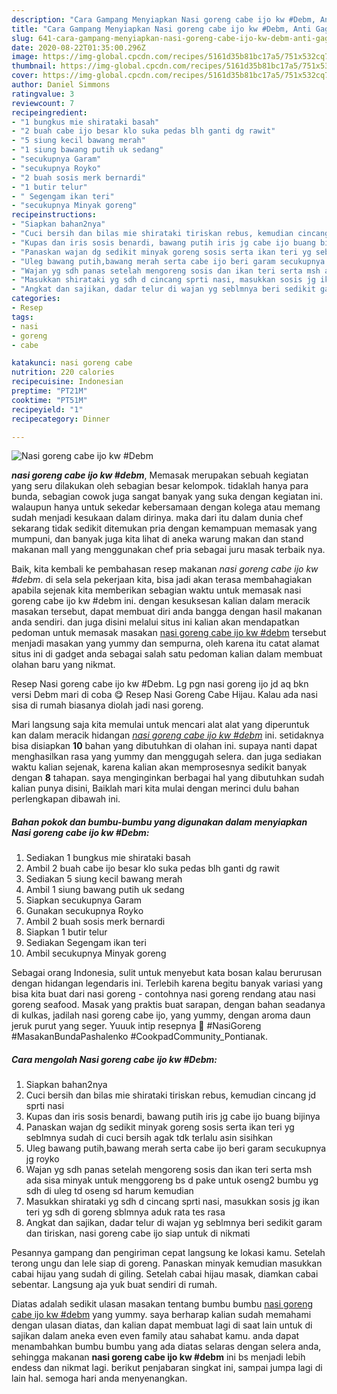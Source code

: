 ```yaml
---
description: "Cara Gampang Menyiapkan Nasi goreng cabe ijo kw #Debm, Anti Gagal"
title: "Cara Gampang Menyiapkan Nasi goreng cabe ijo kw #Debm, Anti Gagal"
slug: 641-cara-gampang-menyiapkan-nasi-goreng-cabe-ijo-kw-debm-anti-gagal
date: 2020-08-22T01:35:00.296Z
image: https://img-global.cpcdn.com/recipes/5161d35b81bc17a5/751x532cq70/nasi-goreng-cabe-ijo-kw-debm-foto-resep-utama.jpg
thumbnail: https://img-global.cpcdn.com/recipes/5161d35b81bc17a5/751x532cq70/nasi-goreng-cabe-ijo-kw-debm-foto-resep-utama.jpg
cover: https://img-global.cpcdn.com/recipes/5161d35b81bc17a5/751x532cq70/nasi-goreng-cabe-ijo-kw-debm-foto-resep-utama.jpg
author: Daniel Simmons
ratingvalue: 3
reviewcount: 7
recipeingredient:
- "1 bungkus mie shirataki basah"
- "2 buah cabe ijo besar klo suka pedas blh ganti dg rawit"
- "5 siung kecil bawang merah"
- "1 siung bawang putih uk sedang"
- "secukupnya Garam"
- "secukupnya Royko"
- "2 buah sosis merk bernardi"
- "1 butir telur"
- " Segengam ikan teri"
- "secukupnya Minyak goreng"
recipeinstructions:
- "Siapkan bahan2nya"
- "Cuci bersih dan bilas mie shirataki tiriskan rebus, kemudian cincang jd sprti nasi"
- "Kupas dan iris sosis benardi, bawang putih iris jg cabe ijo buang bijinya"
- "Panaskan wajan dg sedikit minyak goreng sosis serta ikan teri yg seblmnya sudah di cuci bersih agak tdk terlalu asin sisihkan"
- "Uleg bawang putih,bawang merah serta cabe ijo beri garam secukupnya jg royko"
- "Wajan yg sdh panas setelah mengoreng sosis dan ikan teri serta msh ada sisa minyak untuk menggoreng bs d pake untuk oseng2 bumbu yg sdh di uleg td oseng sd harum kemudian"
- "Masukkan shirataki yg sdh d cincang sprti nasi, masukkan sosis jg ikan teri yg sdh di goreng sblmnya aduk rata tes rasa"
- "Angkat dan sajikan, dadar telur di wajan yg seblmnya beri sedikit garam dan tiriskan, nasi goreng cabe ijo siap untuk di nikmati"
categories:
- Resep
tags:
- nasi
- goreng
- cabe

katakunci: nasi goreng cabe 
nutrition: 220 calories
recipecuisine: Indonesian
preptime: "PT21M"
cooktime: "PT51M"
recipeyield: "1"
recipecategory: Dinner

---
```



![Nasi goreng cabe ijo kw #Debm](https://img-global.cpcdn.com/recipes/5161d35b81bc17a5/751x532cq70/nasi-goreng-cabe-ijo-kw-debm-foto-resep-utama.jpg)

<b><i>nasi goreng cabe ijo kw #debm</i></b>, Memasak merupakan sebuah kegiatan yang seru dilakukan oleh sebagian besar kelompok. tidaklah hanya para bunda, sebagian cowok juga sangat banyak yang suka dengan kegiatan ini. walaupun hanya untuk sekedar kebersamaan dengan kolega atau memang sudah menjadi kesukaan dalam dirinya. maka dari itu dalam dunia chef sekarang tidak sedikit ditemukan pria dengan kemampuan memasak yang mumpuni, dan banyak juga kita lihat di aneka warung makan dan stand makanan mall yang menggunakan chef pria sebagai juru masak terbaik nya.

Baik, kita kembali ke pembahasan resep makanan <i>nasi goreng cabe ijo kw #debm</i>. di sela sela pekerjaan kita, bisa jadi akan terasa membahagiakan apabila sejenak kita memberikan sebagian waktu untuk memasak nasi goreng cabe ijo kw #debm ini. dengan kesuksesan kalian dalam meracik masakan tersebut, dapat membuat diri anda bangga dengan hasil makanan anda sendiri. dan juga disini melalui situs ini kalian akan mendapatkan pedoman untuk memasak masakan <u>nasi goreng cabe ijo kw #debm</u> tersebut menjadi masakan yang yummy dan sempurna, oleh karena itu catat alamat situs ini di gadget anda sebagai salah satu pedoman kalian dalam membuat olahan baru yang nikmat.

Resep Nasi goreng cabe ijo kw #Debm. Lg pgn nasi goreng ijo jd aq bkn versi Debm mari di coba 😋 Resep Nasi Goreng Cabe Hijau. Kalau ada nasi sisa di rumah biasanya diolah jadi nasi goreng.


Mari langsung saja kita memulai untuk mencari alat alat yang diperuntuk kan dalam meracik hidangan <u><i>nasi goreng cabe ijo kw #debm</i></u> ini. setidaknya bisa disiapkan <b>10</b> bahan yang dibutuhkan di olahan ini. supaya nanti dapat menghasilkan rasa yang yummy dan menggugah selera. dan juga sediakan waktu kalian sejenak, karena kalian akan memprosesnya sedikit banyak dengan <b>8</b> tahapan. saya menginginkan berbagai hal yang dibutuhkan sudah kalian punya disini, Baiklah mari kita mulai dengan merinci dulu bahan perlengkapan dibawah ini.

<!--inarticleads1-->

##### Bahan pokok dan bumbu-bumbu yang digunakan dalam menyiapkan Nasi goreng cabe ijo kw #Debm:

1. Sediakan 1 bungkus mie shirataki basah
1. Ambil 2 buah cabe ijo besar klo suka pedas blh ganti dg rawit
1. Sediakan 5 siung kecil bawang merah
1. Ambil 1 siung bawang putih uk sedang
1. Siapkan secukupnya Garam
1. Gunakan secukupnya Royko
1. Ambil 2 buah sosis merk bernardi
1. Siapkan 1 butir telur
1. Sediakan  Segengam ikan teri
1. Ambil secukupnya Minyak goreng


Sebagai orang Indonesia, sulit untuk menyebut kata bosan kalau berurusan dengan hidangan legendaris ini. Terlebih karena begitu banyak variasi yang bisa kita buat dari nasi goreng - contohnya nasi goreng rendang atau nasi goreng seafood. Masak yang praktis buat sarapan, dengan bahan seadanya di kulkas, jadilah nasi goreng cabe ijo, yang yummy, dengan aroma daun jeruk purut yang seger. Yuuuk intip resepnya 🙏 #NasiGoreng #MasakanBundaPashalenko #CookpadCommunity_Pontianak. 

<!--inarticleads2-->

##### Cara mengolah Nasi goreng cabe ijo kw #Debm:

1. Siapkan bahan2nya
1. Cuci bersih dan bilas mie shirataki tiriskan rebus, kemudian cincang jd sprti nasi
1. Kupas dan iris sosis benardi, bawang putih iris jg cabe ijo buang bijinya
1. Panaskan wajan dg sedikit minyak goreng sosis serta ikan teri yg seblmnya sudah di cuci bersih agak tdk terlalu asin sisihkan
1. Uleg bawang putih,bawang merah serta cabe ijo beri garam secukupnya jg royko
1. Wajan yg sdh panas setelah mengoreng sosis dan ikan teri serta msh ada sisa minyak untuk menggoreng bs d pake untuk oseng2 bumbu yg sdh di uleg td oseng sd harum kemudian
1. Masukkan shirataki yg sdh d cincang sprti nasi, masukkan sosis jg ikan teri yg sdh di goreng sblmnya aduk rata tes rasa
1. Angkat dan sajikan, dadar telur di wajan yg seblmnya beri sedikit garam dan tiriskan, nasi goreng cabe ijo siap untuk di nikmati


Pesannya gampang dan pengiriman cepat langsung ke lokasi kamu. Setelah terong ungu dan lele siap di goreng. Panaskan minyak kemudian masukkan cabai hijau yang sudah di giling. Setelah cabai hijau masak, diamkan cabai sebentar. Langsung aja yuk buat sendiri di rumah. 

Diatas adalah sedikit ulasan masakan tentang bumbu bumbu <u>nasi goreng cabe ijo kw #debm</u> yang yummy. saya berharap kalian sudah memahami dengan ulasan diatas, dan kalian dapat membuat lagi di saat lain untuk di sajikan dalam aneka even even family atau sahabat kamu. anda dapat menambahkan bumbu bumbu yang ada diatas selaras dengan selera anda, sehingga makanan <b>nasi goreng cabe ijo kw #debm</b> ini bs menjadi lebih endess dan nikmat lagi. berikut penjabaran singkat ini, sampai jumpa lagi di lain hal. semoga hari anda menyenangkan.
